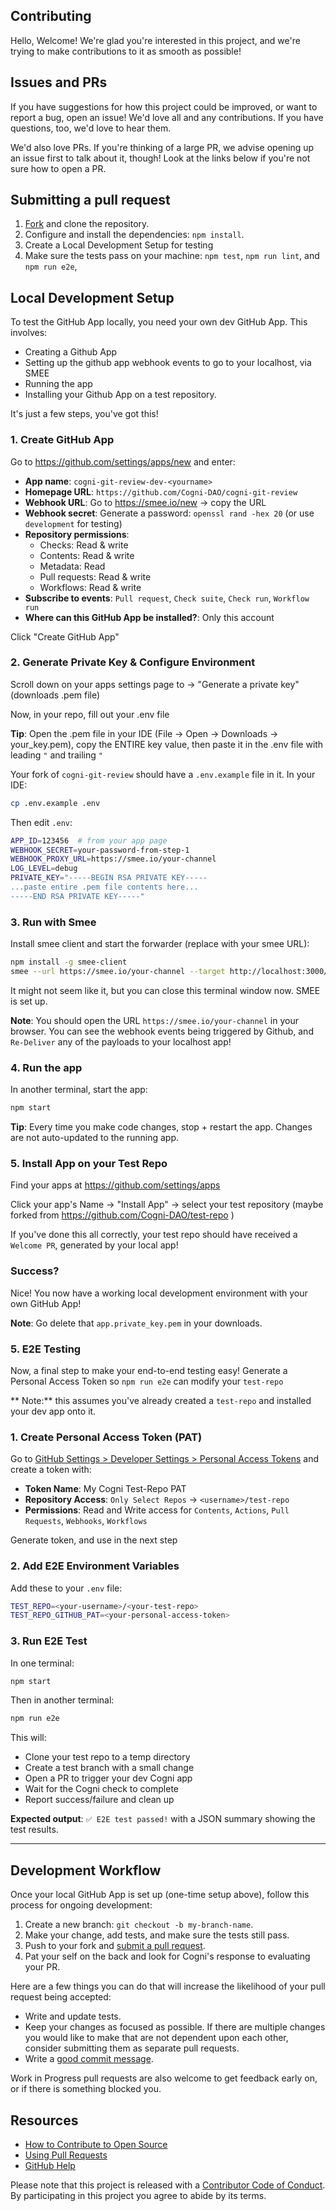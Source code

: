 ## Contributing

[fork]: /fork
[pr]: /compare
[code-of-conduct]: CODE_OF_CONDUCT.md

Hello, Welcome! We're glad you're interested in this project, and we're trying to make contributions to it as smooth as possible! 

## Issues and PRs

If you have suggestions for how this project could be improved, or want to report a bug, open an issue! We'd love all and any contributions. If you have questions, too, we'd love to hear them.

We'd also love PRs. If you're thinking of a large PR, we advise opening up an issue first to talk about it, though! Look at the links below if you're not sure how to open a PR.

## Submitting a pull request

1. [Fork][fork] and clone the repository.
2. Configure and install the dependencies: `npm install`.
3. Create a Local Development Setup for testing
4. Make sure the tests pass on your machine: `npm test`, `npm run lint`, and `npm run e2e`, 


## Local Development Setup

To test the GitHub App locally, you need your own dev GitHub App. This involves:
- Creating a Github App
- Setting up the github app webhook events to go to your localhost, via SMEE
- Running the app
- Installing your Github App on a test repository.

It's just a few steps, you've got this!

### 1. Create GitHub App
Go to <a href="https://github.com/settings/apps/new" target="_blank">https://github.com/settings/apps/new</a> and enter:

- **App name**: `cogni-git-review-dev-<yourname>`
- **Homepage URL**: `https://github.com/Cogni-DAO/cogni-git-review`
- **Webhook URL**:  Go to <a href="https://smee.io/new" target="_blank">https://smee.io/new</a> → copy the URL
- **Webhook secret**: Generate a password: `openssl rand -hex 20` (or use `development` for testing)
- **Repository permissions**:
  - Checks: Read & write
  - Contents: Read & write
  - Metadata: Read
  - Pull requests: Read & write
  - Workflows: Read & write
- **Subscribe to events**: `Pull request`, `Check suite`, `Check run`, `Workflow run`
- **Where can this GitHub App be installed?**: Only this account

Click "Create GitHub App"

### 2. Generate Private Key & Configure Environment
Scroll down on your apps settings page to → "Generate a private key" (downloads .pem file)

Now, in your repo, fill out your .env file

**Tip**: Open the .pem file in your IDE (File → Open → Downloads → your_key.pem), copy the ENTIRE key value, then paste it in the .env file with leading `"` and trailing `"`

Your fork of `cogni-git-review` should have a `.env.example` file in it. In your IDE:
```bash
cp .env.example .env
```

Then edit `.env`:
```bash
APP_ID=123456  # from your app page
WEBHOOK_SECRET=your-password-from-step-1
WEBHOOK_PROXY_URL=https://smee.io/your-channel
LOG_LEVEL=debug
PRIVATE_KEY="-----BEGIN RSA PRIVATE KEY-----
...paste entire .pem file contents here...
-----END RSA PRIVATE KEY-----"
```

### 3. Run with Smee
Install smee client and start the forwarder (replace with your smee URL):
```bash
npm install -g smee-client
smee --url https://smee.io/your-channel --target http://localhost:3000/api/github/webhooks
```

It might not seem like it, but you can close this terminal window now. SMEE is set up.

**Note**: You should open the URL `https://smee.io/your-channel` in your browser. You can see the webhook events being triggered by Github, and `Re-Deliver` any of the payloads to your localhost app!

### 4. Run the app
In another terminal, start the app:
```bash
npm start
```

**Tip**: Every time you make code changes, stop + restart the app. Changes are not auto-updated to the running app.


### 5. Install App on your Test Repo
Find your apps at <a href="https://github.com/settings/apps" target="_blank">https://github.com/settings/apps</a>

Click your app's Name → "Install App" → select your test repository (maybe forked from <a href="https://github.com/Cogni-DAO/test-repo" target="_blank">https://github.com/Cogni-DAO/test-repo</a> )


If you've done this all correctly, your test repo should have received a `Welcome PR`, generated by your local app!

### Success? 
Nice! You now have a working local development environment with your own GitHub App!

**Note**: Go delete that `app.private_key.pem` in your downloads. 

### 5. E2E Testing

Now, a final step to make your end-to-end testing easy! Generate a Personal Access Token so `npm run e2e` can modify your `test-repo`

** Note:** this assumes you've already created a `test-repo` and installed your dev app onto it.

### 1. Create Personal Access Token (PAT)
Go to [GitHub Settings > Developer Settings > Personal Access Tokens](https://github.com/settings/personal-access-tokens) and create a token with:
- **Token Name**: My Cogni Test-Repo PAT
- **Repository Access**: `Only Select Repos` -> `<username>/test-repo`
- **Permissions**: Read and Write access for `Contents`, `Actions`, `Pull Requests`, `Webhooks`, `Workflows`

Generate token, and use in the next step

### 2. Add E2E Environment Variables  
Add these to your `.env` file:
```bash
TEST_REPO=<your-username>/<your-test-repo>
TEST_REPO_GITHUB_PAT=<your-personal-access-token>
```

### 3. Run E2E Test
In one terminal:
```bash
npm start
```

Then in another terminal:

```bash
npm run e2e
```

This will:
- Clone your test repo to a temp directory
- Create a test branch with a small change
- Open a PR to trigger your dev Cogni app
- Wait for the Cogni check to complete
- Report success/failure and clean up

**Expected output**: `✅ E2E test passed!` with a JSON summary showing the test results.

---

## Development Workflow

Once your local GitHub App is set up (one-time setup above), follow this process for ongoing development:

1. Create a new branch: `git checkout -b my-branch-name`.
1. Make your change, add tests, and make sure the tests still pass.
1. Push to your fork and [submit a pull request][pr].
1. Pat your self on the back and look for Cogni's response to evaluating your PR.

Here are a few things you can do that will increase the likelihood of your pull request being accepted:

- Write and update tests.
- Keep your changes as focused as possible. If there are multiple changes you would like to make that are not dependent upon each other, consider submitting them as separate pull requests.
- Write a [good commit message](http://tbaggery.com/2008/04/19/a-note-about-git-commit-messages.html).

Work in Progress pull requests are also welcome to get feedback early on, or if there is something blocked you.

## Resources

- [How to Contribute to Open Source](https://opensource.guide/how-to-contribute/)
- [Using Pull Requests](https://help.github.com/articles/about-pull-requests/)
- [GitHub Help](https://help.github.com)

Please note that this project is released with a [Contributor Code of Conduct][code-of-conduct]. By participating in this project you agree to abide by its terms.